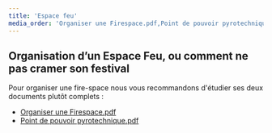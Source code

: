 ```yaml
---
title: 'Espace feu'
media_order: 'Organiser une Firespace.pdf,Point de pouvoir pyrotechnique.pdf'
---
```


## Organisation d’un Espace Feu, ou comment ne pas cramer son festival

Pour organiser une fire-space nous vous recommandons d'étudier ses deux documents plutôt complets :
- [Organiser une Firespace.pdf](Organiser%20une%20Firespace.pdf)
- [Point de pouvoir pyrotechnique.pdf](Point%20de%20pouvoir%20pyrotechnique.pdf)
